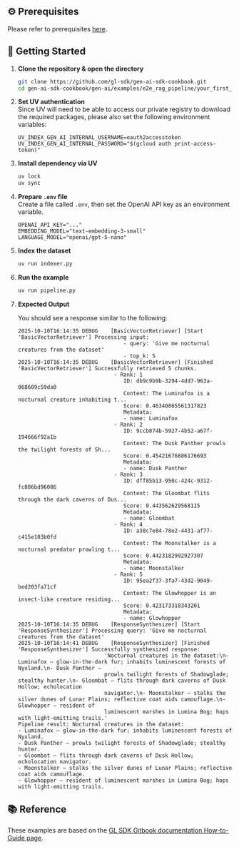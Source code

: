 ## ⚙️ Prerequisites

Please refer to prerequisites [here](../../../README.md).

## 🚀 Getting Started

1. **Clone the repository & open the directory**

   ```bash
   git clone https://github.com/gl-sdk/gen-ai-sdk-cookbook.git
   cd gen-ai-sdk-cookbook/gen-ai/examples/e2e_rag_pipeline/your_first_rag_pipeline
   ```

2. **Set UV authentication**  
   Since UV will need to be able to access our private registry to download the required packages, please also set the following environment variables:

    ```env
    UV_INDEX_GEN_AI_INTERNAL_USERNAME=oauth2accesstoken
    UV_INDEX_GEN_AI_INTERNAL_PASSWORD="$(gcloud auth print-access-token)"
    ```

3. **Install dependency via UV**

    ```bash
    uv lock
    uv sync
    ```

4. **Prepare `.env` file**  
    Create a file called `.env`, then set the OpenAI API key as an environment variable.

    ```env
    OPENAI_API_KEY="..."
    EMBEDDING_MODEL="text-embedding-3-small"
    LANGUAGE_MODEL="openai/gpt-5-nano"
    ```

5. **Index the dataset**

   ```bash
   uv run indexer.py
   ```

5. **Run the example**

   ```bash
   uv run pipeline.py
   ```

6. **Expected Output**

   You should see a response similar to the following:

   ```log
   2025-10-10T16:14:35 DEBUG    [BasicVectorRetriever] [Start 'BasicVectorRetriever'] Processing input:
                                    - query: 'Give me nocturnal creatures from the dataset'                                                                                              
                                    - top_k: 5        
   2025-10-10T16:14:35 DEBUG    [BasicVectorRetriever] [Finished 'BasicVectorRetriever'] Successfully retrieved 5 chunks.
                                 - Rank: 1    
                                    ID: db9c9b9b-3294-4dd7-963a-068609c59da0   
                                    Content: The Luminafox is a nocturnal creature inhabiting t...                                    
                                    Score: 0.46340865561317823
                                    Metadata:         
                                    - name: Luminafox
                                 - Rank: 2        
                                    ID: 9ccb874b-5927-4b52-a67f-194666f92a1b  
                                    Content: The Dusk Panther prowls the twilight forests of Sh...
                                    Score: 0.45421676886176693
                                    Metadata: 
                                    - name: Dusk Panther   
                                 - Rank: 3                         
                                    ID: dff85b13-950c-424c-9312-fc086bd96086
                                    Content: The Gloombat flits through the dark caverns of Dus...          
                                    Score: 0.443562629568115    
                                    Metadata:     
                                    - name: Gloombat           
                                 - Rank: 4       
                                    ID: a38c7e84-78e2-4431-af77-c415e103b0fd   
                                    Content: The Moonstalker is a nocturnal predator prowling t...
                                    Score: 0.4423182992927307
                                    Metadata:
                                    - name: Moonstalker 
                                 - Rank: 5
                                    ID: 95ea2f37-3fa7-43d2-9049-bed203fa71cf 
                                    Content: The Glowhopper is an insect-like creature residing...
                                    Score: 0.423173318343201
                                    Metadata:
                                    - name: Glowhopper         
   2025-10-10T16:14:35 DEBUG    [ResponseSynthesizer] [Start 'ResponseSynthesizer'] Processing query: 'Give me nocturnal creatures from the dataset'                                                       
   2025-10-10T16:14:41 DEBUG    [ResponseSynthesizer] [Finished 'ResponseSynthesizer'] Successfully synthesized response: 
                              'Nocturnal creatures in the dataset:\n- Luminafox — glow-in-the-dark fur; inhabits luminescent forests of Nyxland.\n- Dusk Panther —                     
                              prowls twilight forests of Shadowglade; stealthy hunter.\n- Gloombat — flits through dark caverns of Dusk Hollow; echolocation                           
                              navigator.\n- Moonstalker — stalks the silver dunes of Lunar Plains; reflective coat aids camouflage.\n- Glowhopper — resident of                        
                              luminescent marshes in Lumina Bog; hops with light-emitting trails.'                                                                                     
   Pipeline result: Nocturnal creatures in the dataset:
   - Luminafox — glow-in-the-dark fur; inhabits luminescent forests of Nyxland.
   - Dusk Panther — prowls twilight forests of Shadowglade; stealthy hunter.
   - Gloombat — flits through dark caverns of Dusk Hollow; echolocation navigator.
   - Moonstalker — stalks the silver dunes of Lunar Plains; reflective coat aids camouflage.
   - Glowhopper — resident of luminescent marshes in Lumina Bog; hops with light-emitting trails.
   ```

## 📚 Reference

These examples are based on the [GL SDK Gitbook documentation How-to-Guide page](https://gdplabs.gitbook.io/sdk/how-to-guides/build-end-to-end-rag-pipeline/your-first-rag-pipeline).
